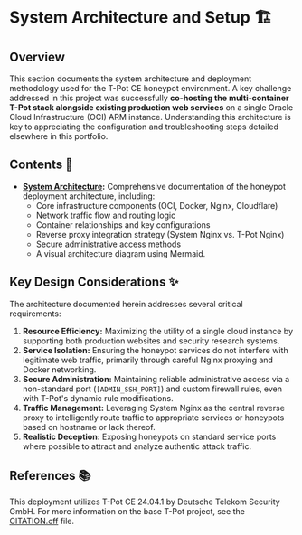 # System Architecture and Setup 🏗️ 

## Overview

This section documents the system architecture and deployment methodology used for the T-Pot CE honeypot environment. A key challenge addressed in this project was successfully **co-hosting the multi-container T-Pot stack alongside existing production web services** on a single Oracle Cloud Infrastructure (OCI) ARM instance. Understanding this architecture is key to appreciating the configuration and troubleshooting steps detailed elsewhere in this portfolio.

## Contents 📜

*   **[System Architecture](./System_Architecture.md):** Comprehensive documentation of the honeypot deployment architecture, including:
    *   Core infrastructure components (OCI, Docker, Nginx, Cloudflare)
    *   Network traffic flow and routing logic
    *   Container relationships and key configurations
    *   Reverse proxy integration strategy (System Nginx vs. T-Pot Nginx)
    *   Secure administrative access methods
    *   A visual architecture diagram using Mermaid.

## Key Design Considerations ✨

The architecture documented herein addresses several critical requirements:

1.  **Resource Efficiency:** Maximizing the utility of a single cloud instance by supporting both production websites and security research systems.
2.  **Service Isolation:** Ensuring the honeypot services do not interfere with legitimate web traffic, primarily through careful Nginx proxying and Docker networking.
3.  **Secure Administration:** Maintaining reliable administrative access via a non-standard port (`[ADMIN_SSH_PORT]`) and custom firewall rules, even with T-Pot's dynamic rule modifications.
4.  **Traffic Management:** Leveraging System Nginx as the central reverse proxy to intelligently route traffic to appropriate services or honeypots based on hostname or lack thereof.
5.  **Realistic Deception:** Exposing honeypots on standard service ports where possible to attract and analyze authentic attack traffic.

## References 📚

This deployment utilizes T-Pot CE 24.04.1 by Deutsche Telekom Security GmbH. For more information on the base T-Pot project, see the [CITATION.cff](../CITATION.cff) file.
